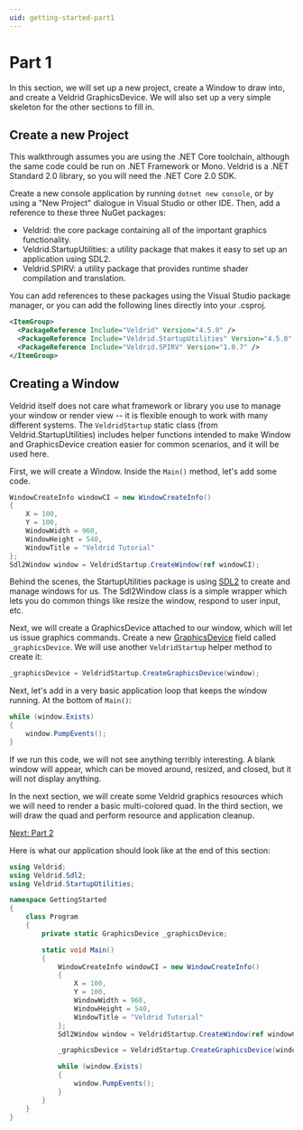 ```yaml
---
uid: getting-started-part1
---
```


# Part 1

In this section, we will set up a new project, create a Window to draw into, and create a Veldrid GraphicsDevice. We will also set up a very simple skeleton for the other sections to fill in.

## Create a new Project

This walkthrough assumes you are using the .NET Core toolchain, although the same code could be run on .NET Framework or Mono. Veldrid is a .NET Standard 2.0 library, so you will need the .NET Core 2.0 SDK.

Create a new console application by running `dotnet new console`, or by using a "New Project" dialogue in Visual Studio or other IDE. Then, add a reference to these three NuGet packages:

* Veldrid: the core package containing all of the important graphics functionality.
* Veldrid.StartupUtilities: a utility package that makes it easy to set up an application using SDL2.
* Veldrid.SPIRV: a utility package that provides runtime shader compilation and translation.

You can add references to these packages using the Visual Studio package manager, or you can add the following lines directly into your .csproj.

```XML
<ItemGroup>
  <PackageReference Include="Veldrid" Version="4.5.0" />
  <PackageReference Include="Veldrid.StartupUtilities" Version="4.5.0" />
  <PackageReference Include="Veldrid.SPIRV" Version="1.0.7" />
</ItemGroup>
```

## Creating a Window

Veldrid itself does not care what framework or library you use to manage your window or render view -- it is flexible enough to work with many different systems. The `VeldridStartup` static class (from Veldrid.StartupUtilities) includes helper functions intended to make Window and GraphicsDevice creation easier for common scenarios, and it will be used here.

First, we will create a Window. Inside the `Main()` method, let's add some code.

```C#
WindowCreateInfo windowCI = new WindowCreateInfo()
{
    X = 100,
    Y = 100,
    WindowWidth = 960,
    WindowHeight = 540,
    WindowTitle = "Veldrid Tutorial"
};
Sdl2Window window = VeldridStartup.CreateWindow(ref windowCI);
```

Behind the scenes, the StartupUtilities package is using [SDL2](https://www.libsdl.org/) to create and manage windows for us. The Sdl2Window class is a simple wrapper which lets you do common things like resize the window, respond to user input, etc.

Next, we will create a GraphicsDevice attached to our window, which will let us issue graphics commands. Create a new [GraphicsDevice](xref:Veldrid.GraphicsDevice) field called `_graphicsDevice`. We will use another `VeldridStartup` helper method to create it:

```C#
_graphicsDevice = VeldridStartup.CreateGraphicsDevice(window);
```

Next, let's add in a very basic application loop that keeps the window running. At the bottom of `Main()`:

```C#
while (window.Exists)
{
    window.PumpEvents();
}
```

If we run this code, we will not see anything terribly interesting. A blank window will appear, which can be moved around, resized, and closed, but it will not display anything.

In the next section, we will create some Veldrid graphics resources which we will need to render a basic multi-colored quad. In the third section, we will draw the quad and perform resource and application cleanup.

[Next: Part 2](xref:getting-started-part2)

Here is what our application should look like at the end of this section:

```C#
using Veldrid;
using Veldrid.Sdl2;
using Veldrid.StartupUtilities;

namespace GettingStarted
{
    class Program
    {
        private static GraphicsDevice _graphicsDevice;

        static void Main()
        {
            WindowCreateInfo windowCI = new WindowCreateInfo()
            {
                X = 100,
                Y = 100,
                WindowWidth = 960,
                WindowHeight = 540,
                WindowTitle = "Veldrid Tutorial"
            };
            Sdl2Window window = VeldridStartup.CreateWindow(ref windowCI);

            _graphicsDevice = VeldridStartup.CreateGraphicsDevice(window);

            while (window.Exists)
            {
                window.PumpEvents();
            }
        }
    }
}
```
